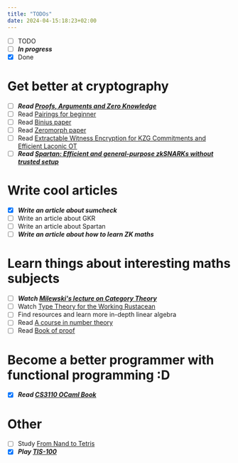```yaml
---
title: "TODOs"
date: 2024-04-15:18:23+02:00
---
```


- [ ] TODO
- [ ] _**In progress**_
- [x] Done

# Get better at cryptography
- [ ] _**Read [Proofs, Arguments and Zero Knowledge](https://people.cs.georgetown.edu/jthaler/ProofsArgsAndZK.pdf)**_
- [ ] Read [Pairings for beginner](https://static1.squarespace.com/static/5fdbb09f31d71c1227082339/t/5ff394720493bd28278889c6/1609798774687/PairingsForBeginners.pdf)
- [ ] Read [Binius paper](https://eprint.iacr.org/2023/1784.pdf)
- [ ] Read [Zeromorph paper](https://eprint.iacr.org/2023/917.pdf)
- [ ] Read [Extractable Witness Encryption for KZG Commitments and Efficient Laconic OT](http://ia.cr/2024/264)
- [ ] _**Read [Spartan: Efficient and general-purpose zkSNARKs without trusted setup](https://eprint.iacr.org/2019/550.pdf)**_

# Write cool articles
- [x] _**Write an article about sumcheck**_
- [ ] Write an article about GKR
- [ ] Write an article about Spartan
- [ ] _**Write an article about how to learn ZK maths**_

# Learn things about interesting maths subjects
- [ ] _**Watch [Milewski's lecture on Category Theory](https://www.youtube.com/watch?v=I8LbkfSSR58&list=PLbgaMIhjbmEnaH_LTkxLI7FMa2HsnawM_)**_
- [ ] Watch [Type Theory for the Working Rustacean](https://youtu.be/BdXWlQsd7RI?si=h5jHBv2tRekx33kp)
- [ ] Find resources and learn more in-depth linear algebra
- [ ] Read [A course in number theory](https://global.oup.com/academic/product/a-course-in-number-theory-9780198523765)
- [ ] Read [Book of proof](https://www.people.vcu.edu/~rhammack/BookOfProof/)

# Become a better programmer with functional programming :D
- [x] _**Read [CS3110 OCaml Book](https://cs3110.github.io/textbook/chapters/preface/about.html)**_

# Other
- [ ] Study [From Nand to Tetris](https://www.nand2tetris.org/)
- [x] _**Play [TIS-100](https://www.zachtronics.com/tis-100)**_
